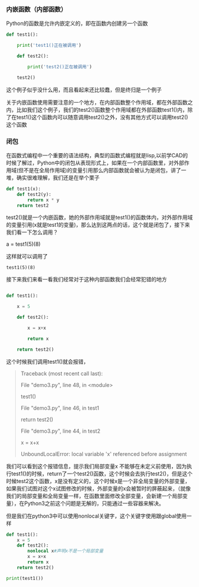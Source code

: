 ### 内嵌函数（内部函数）

Python的函数是允许内嵌定义的，即在函数内创建另一个函数

```py
def test1():

    print('test1()正在被调用')

    def test2():

        print('test2()正在被调用')

    test2()

```

这个例子似乎没什么用，而且看起来还比较蠢，但是终归是一个例子

关于内嵌函数使用需要注意的一个地方，在内部函数整个作用域，都在外部函数之内，比如我们这个例子，我们的test2\(\)函数整个作用域都在外部函数test1\(\)内，除了在test1\(\)这个函数内可以随意调用test2\(\)之外，没有其他方式可以调用test2\(\)这个函数

### 闭包

在函数式编程中一个重要的语法结构，典型的函数式编程就是lisp,以前学CAD的时候了解过，Python中的闭包从表现形式上，如果在一个内部函数里，对外部作用域\(但不是在全局作用域\)的变量引用那么内部函数就会被认为是闭包，讲了一堆，确实很难理解，我们还是在举个栗子

```py
def test1(x):    
    def test2(y):        
        return x * y    
    return test2

```

test2\(\)就是一个内嵌函数，她的外部作用域就是test1\(\)的函数体内，对外部作用域的变量引用\(x就是test1的变量\)，那么达到这两点的话，这个就是闭包了，接下来我们看一下怎么调用？

a  = test1\(5\)\(8\)

这样就可以调用了

`test1(5)(8)`

接下来我们来看一看我们经常对于这种内部函数我们会经常犯错的地方

```py

def test1():

    x = 5

    def test2():

        x = x+x

        return x

    return test2()

```

这个时候我们调用test1\(\)就会报错，

> Traceback \(most recent call last\):
> 
> File "demo3.py", line 48, in &lt;module&gt;
> 
> test1\(\)
> 
> File "demo3.py", line 46, in test1
> 
> return test2\(\)
> 
> File "demo3.py", line 44, in test2
> 
> x = x+x
> 
> UnboundLocalError: local variable 'x' referenced before assignment

我们可以看到这个报错信息，提示我们局部变量x 不能够在未定义前使用，因为执行test1\(\)的时候，return了一个test2\(\)函数，这个时候会去执行test2\(\)，但是这个时候test2这个函数，x是没有定义的，这个时候x是一个非全局变量的外部变量，如果我们试图对这个x试图修改的时候，外部变量的x会被暂时的屏蔽起来，（就像我们的局部变量和全局变量一样，在函数里面修改全部变量，会新建一个局部变量），在Python3之前这个问题是无解的，只能通过一些容器来解决。

但是我们在python3中可以使用nonlocal关键字，这个关键字使用跟global使用一样

```py
def test1():
    x = 5
    def test2():
        nonlocal x#声明x不是一个局部变量 
        x = x+x 
        return x
    return test2()

print(test1())
```



